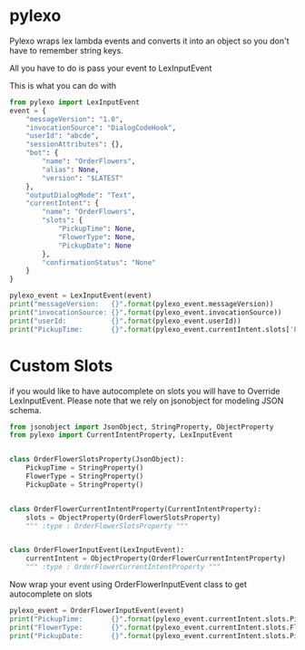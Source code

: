 # pylexo
Pylexo wraps lex lambda events and converts it into an object so you don't have to remember string keys.

All you have to do is pass your event to LexInputEvent

This is what you can do with 
```python
from pylexo import LexInputEvent
event = {
    "messageVersion": "1.0",
    "invocationSource": "DialogCodeHook",
    "userId": "abcde",
    "sessionAttributes": {},
    "bot": {
        "name": "OrderFlowers",
        "alias": None,
        "version": "$LATEST"
    },
    "outputDialogMode": "Text",
    "currentIntent": {
        "name": "OrderFlowers",
        "slots": {
            "PickupTime": None,
            "FlowerType": None,
            "PickupDate": None
        },
        "confirmationStatus": "None"
    }
}

pylexo_event = LexInputEvent(event)
print("messageVersion:   {}".format(pylexo_event.messageVersion))
print("invocationSource: {}".format(pylexo_event.invocationSource))
print("userId:           {}".format(pylexo_event.userId))
print("PickupTime:       {}".format(pylexo_event.currentIntent.slots['PickupTime']))
```

# Custom Slots
if you would like to have autocomplete on slots you will have to Override LexInputEvent. Please note that we rely on jsonobject for modeling JSON schema.

```python
from jsonobject import JsonObject, StringProperty, ObjectProperty
from pylexo import CurrentIntentProperty, LexInputEvent


class OrderFlowerSlotsProperty(JsonObject):
    PickupTime = StringProperty()
    FlowerType = StringProperty()
    PickupDate = StringProperty()


class OrderFlowerCurrentIntentProperty(CurrentIntentProperty):
    slots = ObjectProperty(OrderFlowerSlotsProperty)
    """ :type : OrderFlowerSlotsProperty """


class OrderFlowerInputEvent(LexInputEvent):
    currentIntent = ObjectProperty(OrderFlowerCurrentIntentProperty)
    """ :type : OrderFlowerCurrentIntentProperty """
```

Now wrap your event using OrderFlowerInputEvent class to get autocomplete on slots
```python
pylexo_event = OrderFlowerInputEvent(event)
print("PickupTime:       {}".format(pylexo_event.currentIntent.slots.PickupTime))
print("FlowerType:       {}".format(pylexo_event.currentIntent.slots.FlowerType))
print("PickupDate:       {}".format(pylexo_event.currentIntent.slots.PickupDate))
```
